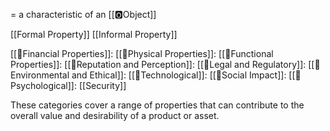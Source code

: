 = a characteristic of an [[🅾️Object]]

[[Formal Property]]
[[Informal Property]]

[[📏Financial Properties]]:
[[📏Physical Properties]]:
[[📏Functional Properties]]:
[[📏Reputation and Perception]]:
[[📏Legal and Regulatory]]:
[[📏Environmental and Ethical]]:
[[📏Technological]]:
[[📏Social Impact]]:
[[📏Psychological]]:
[[Security]]

These categories cover a range of properties that can contribute to the overall value and desirability of a product or asset. 